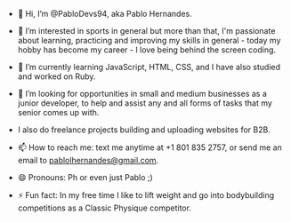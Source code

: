 - 👋 Hi, I’m @PabloDevs94, aka Pablo Hernandes.
  
- 👀 I’m interested in sports in general but more than that, I'm passionate about learning, practicing and improving my skills in general - today my hobby has become my career - I love being behind the screen coding.
- 🌱 I’m currently learning JavaScript, HTML, CSS, and I have also studied and worked on Ruby.
  
- 💞️ I’m looking for opportunities in small and medium businesses as a junior developer, to help and assist any and all forms of tasks that my senior comes up with.
- I also do freelance projects building and uploading websites for B2B.
  
- 📫 How to reach me: text me anytime at +1 801 835 2757, or send me an email to pablolhernandes@gmail.com.
  
- 😄 Pronouns: Ph or even just Pablo ;)
- ⚡ Fun fact: In my free time I like to lift weight and go into bodybuilding competitions as a Classic Physique competitor.

<!---
PabloDevs94/PabloDevs94 is a ✨ special ✨ repository because its `README.md` (this file) appears on your GitHub profile.
You can click the Preview link to take a look at your changes.
--->
